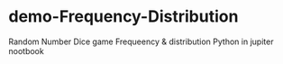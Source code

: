 
# demo-Frequency-Distribution
Random Number Dice game Frequeency & distribution Python in jupiter nootbook
